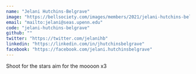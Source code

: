 ```yaml
---
name: "Jelani Hutchins-Belgrave"
image: "https://bellsociety.com/images/members/2021/jelani-hutchins-belgrave.jpg"
email: "mailto:jelani@seas.upenn.edu"
code: "jelani-hutchins-belgrave"
github: ""
twitter: "https://twitter.com/jelanihb"
linkedin: "https://linkedin.com/in/jhutchinsbelgrave"
facebook: "https://facebook.com/jelani.hutchinsbelgrave"
---
```

Shoot for the stars aim for the moooon x3